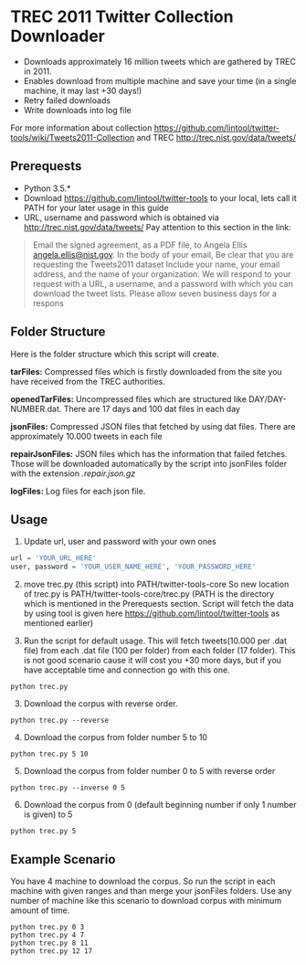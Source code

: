 # TREC 2011 Twitter Collection Downloader

* Downloads approximately 16 million tweets which are gathered by TREC in 2011. 
* Enables download from multiple machine and save your time (in a single machine, it may last +30 days!)
* Retry failed downloads
* Write downloads into log file

For more information about collection https://github.com/lintool/twitter-tools/wiki/Tweets2011-Collection and TREC 
http://trec.nist.gov/data/tweets/

## Prerequests

* Python 3.5.*
* Download https://github.com/lintool/twitter-tools to your local, lets call it PATH for your later usage in this guide
* URL, username and password which is obtained via http://trec.nist.gov/data/tweets/ Pay attention to this section in the link:
> Email the signed agreement, as a PDF file, to Angela Ellis <angela.ellis@nist.gov>. In the body of your email,
> Be clear that you are requesting the Tweets2011 dataset
> Include your name,
> your email address, and
> the name of your organization.
> We will respond to your request with a URL, a username, and a password with which you can download the tweet lists. Please allow seven business days for a respons


## Folder Structure

Here is the folder structure which this script will create.

**tarFiles:** Compressed files which is firstly downloaded from the site you have received from the TREC authorities.

**openedTarFiles:** Uncompressed files which are structured like DAY/DAY-NUMBER.dat. There are 17 days and 100 dat files in each day

**jsonFiles:** Compressed JSON files that fetched by using dat files. There are approximately 10.000 tweets in each file

**repairJsonFiles:** JSON files which has the information that failed fetches. Those will be downloaded automatically by the script into jsonFiles folder with the extension *.repair.json.gz*

**logFiles:** Log files for each json file.


## Usage

1) Update url, user and password with your own ones

```python
url = 'YOUR_URL_HERE'
user, password = 'YOUR_USER_NAME_HERE', 'YOUR_PASSWORD_HERE'
```

2) move trec.py (this script) into PATH/twitter-tools-core  So new location of trec.py is PATH/twitter-tools-core/trec.py (PATH is the directory which is mentioned in the Prerequests section. Script will fetch the data by using tool is given here https://github.com/lintool/twitter-tools as mentioned earlier) 

2) Run the script for default usage. This will fetch tweets(10.000 per .dat file) from each .dat file (100 per folder) from each folder (17 folder). This is not good scenario cause it will cost you +30 more days, but if you have acceptable time and connection go with this one.

```
python trec.py
```

3) Download the corpus with reverse order.

```
python trec.py --reverse
```

4) Download the corpus from folder number 5 to 10

```
python trec.py 5 10
```

5) Download the corpus from folder number 0 to 5 with reverse order

```
python trec.py --inverse 0 5
```

6) Download the corpus from 0 (default beginning number if only 1 number is given) to 5

```
python trec.py 5
```

## Example Scenario

You have 4 machine to download the corpus. So run the script in each machine with given ranges and than merge your jsonFiles folders. Use any number of machine like this scenario to download corpus with minimum amount of time.

```
python trec.py 0 3
python trec.py 4 7
python trec.py 8 11
python trec.py 12 17
```

